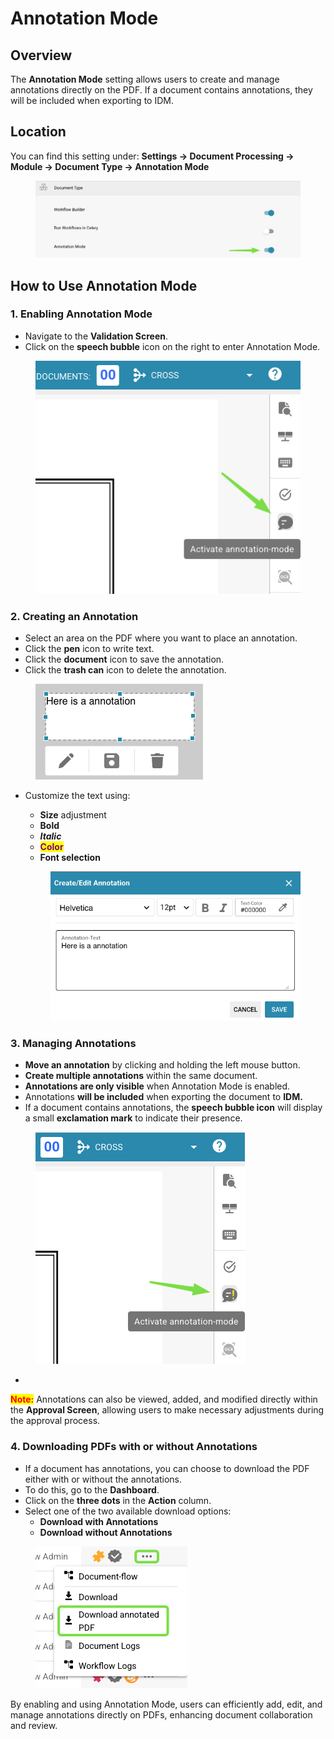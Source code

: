# Annotation Mode

## Overview

The **Annotation Mode** setting allows users to create and manage annotations directly on the PDF. If a document contains annotations, they will be included when exporting to IDM.

## Location

You can find this setting under: **Settings → Document Processing → Module → Document Type → Annotation Mode**

<figure><img src="../../../../.gitbook/assets/iScreen Shoter - Google Chrome - 250224104758.jpg" alt=""><figcaption></figcaption></figure>

## How to Use Annotation Mode

### 1. Enabling Annotation Mode

* Navigate to the **Validation Screen**.
* Click on the **speech bubble** icon on the right to enter Annotation Mode.

<div align="center"><figure><img src="../../../../.gitbook/assets/iScreen Shoter - Google Chrome - 250224105047.jpg" alt=""><figcaption></figcaption></figure></div>

### 2. Creating an Annotation

* Select an area on the PDF where you want to place an annotation.
* Click the **pen** icon to write text.
* Click the **document** icon to save the annotation.
* Click the **trash can** icon to delete the annotation.

<div align="left"><figure><img src="../../../../.gitbook/assets/iScreen Shoter - Google Chrome - 250224105556.jpg" alt=""><figcaption></figcaption></figure></div>

*   Customize the text using:

    * **Size** adjustment
    * **Bold**
    * _**Italic**_
    * <mark style="color:purple;">**Color**</mark>
    * **Font selection**

    <div align="left"><figure><img src="../../../../.gitbook/assets/iScreen Shoter - Google Chrome - 250224105351.jpg" alt=""><figcaption></figcaption></figure></div>

### 3. Managing Annotations

* **Move an annotation** by clicking and holding the left mouse button.
* **Create multiple annotations** within the same document.
* **Annotations are only visible** when Annotation Mode is enabled.
* Annotations **will be included** when exporting the document to **IDM.**
* If a document contains annotations, the **speech bubble icon** will display a small **exclamation mark** to indicate their presence.

<figure><img src="../../../../.gitbook/assets/iScreen Shoter - Google Chrome - 250224105935.jpg" alt=""><figcaption></figcaption></figure>

*

<mark style="color:red;">**Note:**</mark> Annotations can also be viewed, added, and modified directly within the **Approval Screen**, allowing users to make necessary adjustments during the approval process.

### 4. Downloading PDFs with or without Annotations

* If a document has annotations, you can choose to download the PDF either with or without the annotations.
* To do this, go to the **Dashboard**.
* Click on the **three dots** in the **Action** column.
* Select one of the two available download options:
  * **Download with Annotations**
  * **Download without Annotations**

<figure><img src="../../../../.gitbook/assets/iScreen Shoter - Google Chrome - 250224115302.jpg" alt=""><figcaption></figcaption></figure>

By enabling and using Annotation Mode, users can efficiently add, edit, and manage annotations directly on PDFs, enhancing document collaboration and review.



